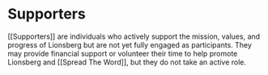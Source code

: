 # Supporters

[[Supporters]] are individuals who actively support the mission, values, and progress of Lionsberg but are not yet fully engaged as participants. They may provide financial support or volunteer their time to help promote Lionsberg and [[Spread The Word]], but they do not take an active role.